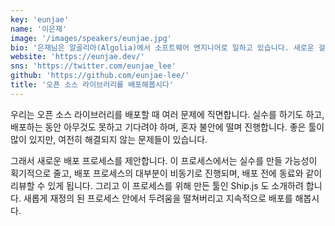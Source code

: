 ```yaml
---
key: 'eunjae'
name: '이은재'
image: '/images/speakers/eunjae.jpg'
bio: '은재님은 알골리아(Algolia)에서 소프트웨어 엔지니어로 일하고 있습니다. 새로운 걸 배울 때 신나 합니다. 한국에서 태어나 자랐고, 2017년에 싱가포르로, 2019년엔 파리로 옮겨왔습니다. 현재 알골리아에서 좋은 동료들에 둘러싸여 행복하게 지내고 있습니다.'
website: 'https://eunjae.dev/'
sns: 'https://twitter.com/eunjae_lee'
github: 'https://github.com/eunjae-lee/'
title: '오픈 소스 라이브러리를 배포해봅시다'
---
```


우리는 오픈 소스 라이브러리를 배포할 때 여러 문제에 직면합니다. 실수를 하기도 하고, 배포하는 동안 아무것도 못하고 기다려야 하며, 혼자 불안에 떨며 진행합니다. 좋은 툴이 많이 있지만, 여전히 해결되지 않는 문제들이 있습니다. 


그래서 새로운 배포 프로세스를 제안합니다. 이 프로세스에서는 실수를 만들 가능성이 획기적으로 줄고, 배포 프로세스의 대부분이 비동기로 진행되며, 배포 전에 동료와 같이 리뷰할 수 있게 됩니다. 그리고 이 프로세스를 위해 만든 툴인 Ship.js 도 소개하려 합니다. 새롭게 재정의 된 프로세스 안에서 두려움을 떨쳐버리고 지속적으로 배포를 해봅시다.
